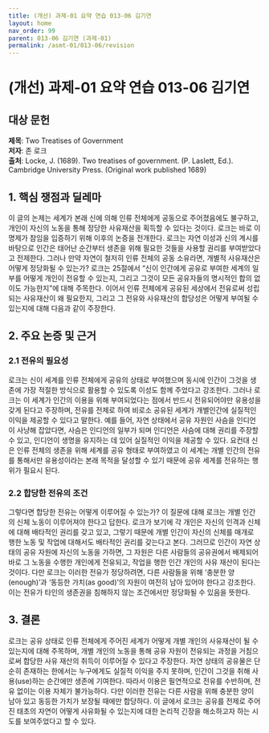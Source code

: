 ```yaml
---
title: (개선) 과제-01 요약 연습 013-06 김기연
layout: home
nav_order: 99
parent: 013-06 김기연 (과제-01)
permalink: /asmt-01/013-06/revision
---
```


# (개선) 과제-01 요약 연습 013-06 김기연 


## 대상 문헌
**제목**: Two Treatises of Government  
**저자**: 존 로크   
**출처**: Locke, J. (1689). Two treatises of government. (P. Laslett, Ed.). Cambridge University Press. (Original work published 1689)  

## 1. 핵심 쟁점과 딜레마  
이 글의 논제는 세계가 본래 신에 의해 인류 전체에게 공동으로 주어졌음에도 불구하고, 개인이 자신의 노동을 통해 정당한 사유재산을 획득할 수 있다는 것이다. 로크는 바로 이 명제가 참임을 입증하기 위해 이후의 논증을 전개한다. 로크는 자연 이성과 신의 계시를 바탕으로 인간은 태어난 순간부터 생존을 위해 필요한 것들을 사용할 권리를 부여받았다고 전제한다. 그러나 만약 자연이 철저히 인류 전체의 공동 소유라면, 개별적 사유재산은 어떻게 정당화될 수 있는가? 로크는 25절에서 “신이 인간에게 공유로 부여한 세계의 일부를 어떻게 개인이 전유할 수 있는지, 그리고 그것이 모든 공유자들의 명시적인 합의 없이도 가능한지”에 대해 주목한다. 이어서 인류 전체에게 공유된 세상에서 전유로써 성립되는 사유재산이 왜 필요한지, 그리고 그 전유와 사유재산의 합당성은 어떻게 부여될 수 있는지에 대해 다음과 같이 주장한다.

## 2. 주요 논증 및 근거  

### 2.1 전유의 필요성
로크는 신이 세계를 인류 전체에게 공유의 상태로 부여했으며 동시에 인간이 그것을 생존에 가장 적절한 방식으로 활용할 수 있도록 이성도 함께 주었다고 강조한다. 그러나 로크는 이 세계가 인간의 이용을 위해 부여되었다는 점에서 반드시 전유되어야만 유용성을 갖게 된다고 주장하며, 전유를 전제로 하여 비로소 공유된 세계가 개별인간에 실질적인 이익을 제공할 수 있다고 말한다. 예를 들어, 자연 상태에서 공유 자원인 사슴을 인디언이 사냥해 잡았다면, 사슴은 인디언의 일부가 되며 인디언은 사슴에 대해 권리를 주장할 수 있고, 인디언이 생명을 유지하는 데 있어 실질적인 이익을 제공할 수 있다. 요컨대 신은 인류 전체의 생존을 위해 세계를 공유 형태로 부여하였고 이 세계는 개별 인간의 전유를 통해서만 유용성이라는 본래 목적을 달성할 수 있기 때문에 공유 세계를 전유하는 행위가 필요시 된다.

### 2.2 합당한 전유의 조건
그렇다면 합당한 전유는 어떻게 이루어질 수 있는가? 이 질문에 대해 로크는 개별 인간의 신체 노동이 이루어져야 한다고 답한다. 로크가 보기에 각 개인은 자신의 인격과 신체에 대해 배타적인 권리를 갖고 있고, 그렇기 때문에 개별 인간이 자신의 신체를 매개로 행한 노동 및 작업에 대해서도 배타적인 권리를 갖는다고 본다. 그러므로 인간이 자연 상태의 공유 자원에 자신의 노동을 가하면, 그 자원은 다른 사람들의 공유권에서 배제되어 바로 그 노동을 수행한 개인에게 전유되고, 작업을 행한 인간 개인의 사유 재산이 된다는 것이다. 다만 로크는 이러한 전유가 정당하려면, 다른 사람들을 위해 ‘충분한 양(enough)’과 ‘동등한 가치(as good)’의 자원이 여전히 남아 있어야 한다고 강조한다. 이는 전유가 타인의 생존권을 침해하지 않는 조건에서만 정당화될 수 있음을 뜻한다.

## 3. 결론  
로크는 공유 상태로 인류 전체에게 주어진 세계가 어떻게 개별 개인의 사유재산이 될 수 있는지에 대해 주목하며, 개별 개인의 노동을 통해 공유 자원이 전유되는 과정을 거침으로써 합당한 사유 재산의 취득이 이루어질 수 있다고 주장한다. 자연 상태의 공유물은 단순히 존재하는 한에서는 누구에게도 실질적 이익을 주지 못하며, 인간이 그것을 취해 사용(use)하는 순간에만 생존에 기여한다. 따라서 이용은 필연적으로 전유를 수반하며, 전유 없이는 이용 자체가 불가능하다. 다만 이러한 전유는 다른 사람을 위해 충분한 양이 남아 있고 동등한 가치가 보장될 때에만 합당하다. 이 글에서 로크는 공유를 전제로 주어진 태초의 자연이 어떻게 사유화될 수 있는지에 대한 논리적 긴장을 해소하고자 하는 시도를 보여주었다고 할 수 있다.